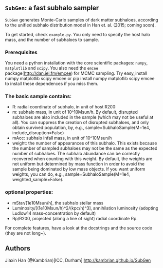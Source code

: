 ## `SubGen`: a fast subhalo sampler 
`SubGen` generates Monte-Carlo samples of dark matter subhaloes, according to the unified subhalo distribution model in Han et. al. (2015; coming soon).

To get started, check `example.py`. You only need to specify the host halo mass, and the number of subhaloes to sample.

### Prerequisites

You need a python installation with the core scientific packages: `numpy`, `matplotlib` and `scipy`.
You also need the `emcee` package(http://dan.iel.fm/emcee) for MCMC sampling. Try
   easy_install numpy matplotlib scipy emcee
or
   pip install numpy matplotlib scipy emcee
to install these dependences if you miss them.

### The basic sample contains:

- R:     radial coordinate of subhalo, in unit of host R200
- m:     subhalo mass, in unit of 10^10Msun/h. By default, disrupted subhaloes are also included in the sample (which may not be useful at all). You can suppress the creation of disrupted subhaloes, and only obtain survived population, by, e.g., 
        sample=SubhaloSample(M=1e4, include_disruption=False)
- mAcc:  subhalo infall mass, in unit of 10^10Msun/h
- weight: the number of appearances of this subhalo. This exists because the number of sampled subhaloes may not be the same as the expected number of subhaloes. The subhalo abundance can be correctly recovered when counting with this weight. By default, the weights are not uniform but determined by mass function in order to avoid the sample being dominated by low mass objects. If you want uniform weights, you can do, e.g., 
        sample=SubhaloSample(M=1e4, weighted_sample=False).

### optional properties:  
  - mStar/[1e10Msun/h],  the subhalo stellar mass
  - Luminosity/[(1e10Msun/h)^2/(kpc/h)^3],  annihilation luminosity (adopting Ludlow14 mass-concentration by default)
  - Rp/R200,  projected (along a line of sight) radial coordinate Rp. 

For complete features, have a look at the docstrings and the source code (they are not long~).

## Authors
Jiaxin Han (@Kambrian)[ICC, Durham]
http://kambrian.github.io/SubGen